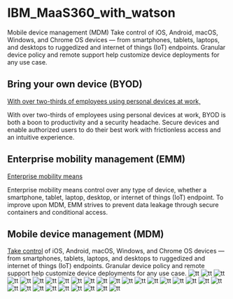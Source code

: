 # IBM_MaaS360_with_watson
Mobile device management (MDM)  Take control of iOS, Android, macOS, Windows, and Chrome OS devices — from smartphones, tablets, laptops, and desktops to ruggedized and internet of things (IoT) endpoints. Granular device policy and remote support help customize device deployments for any use case.



## Bring your own device (BYOD)

[With over two-thirds of employees using personal devices at work,](https://www.ibm.com/security/mobile/maas360/bring-your-own-device)

With over two-thirds of employees using personal devices at work, BYOD is both a boon to productivity and a security headache. Secure devices and enable authorized users to do their best work with frictionless access and an intuitive experience.



## Enterprise mobility management (EMM)

[Enterprise mobility means](https://www.ibm.com/nl-en/security/mobile/maas360/enterprise-mobility-management)

Enterprise mobility means control over any type of device, whether a smartphone, tablet, laptop, desktop, or internet of things (IoT) endpoint. To improve upon MDM, EMM strives to prevent data leakage through secure containers and conditional access.


## Mobile device management (MDM)

[Take control](https://www.ibm.com/nl-en/security/mobile/maas360/mobile-device-management) of iOS, Android, macOS, Windows, and Chrome OS devices — from smartphones, tablets, laptops, and desktops to ruggedized and internet of things (IoT) endpoints. Granular device policy and remote support help customize device deployments for any use case.
![tt](.//pictures/IBM_MaaS260_00.png)
![tt](.//pictures/IBM_MaaS260_01.png)
![tt](.//pictures/IBM_MaaS260_02.png)
![tt](.//pictures/IBM_MaaS260_03.png)
![tt](.//pictures/IBM_MaaS260_04.png)
![tt](.//pictures/IBM_MaaS260_05.png)
![tt](.//pictures/IBM_MaaS260_06.png)
![tt](.//pictures/IBM_MaaS260_07.png)
![tt](.//pictures/IBM_MaaS260_08.png)
![tt](.//pictures/IBM_MaaS260_09.png)
![tt](.//pictures/IBM_MaaS260_10.png)
![tt](.//pictures/IBM_MaaS260_11.png)
![tt](.//pictures/IBM_MaaS260_12.png)
![tt](.//pictures/IBM_MaaS260_13.png)
![tt](.//pictures/IBM_MaaS260_14.png)
![tt](.//pictures/IBM_MaaS260_15.png)
![tt](.//pictures/IBM_MaaS260_16.png)
![tt](.//pictures/IBM_MaaS260_17.png)
![tt](.//pictures/IBM_MaaS260_18.png)
![tt](.//pictures/IBM_MaaS260_19.png)
![tt](.//pictures/IBM_MaaS260_20.png)
![tt](.//pictures/IBM_MaaS260_21.png)
![tt](.//pictures/IBM_MaaS260_22.png)
![tt](.//pictures/IBM_MaaS260_23.png)
![tt](.//pictures/IBM_MaaS260_24.png)
![tt](.//pictures/IBM_MaaS260_25.png)
![tt](.//pictures/IBM_MaaS260_26.png)
![tt](.//pictures/IBM_MaaS260_27.png)
![tt](.//pictures/IBM_MaaS260_28.png)

